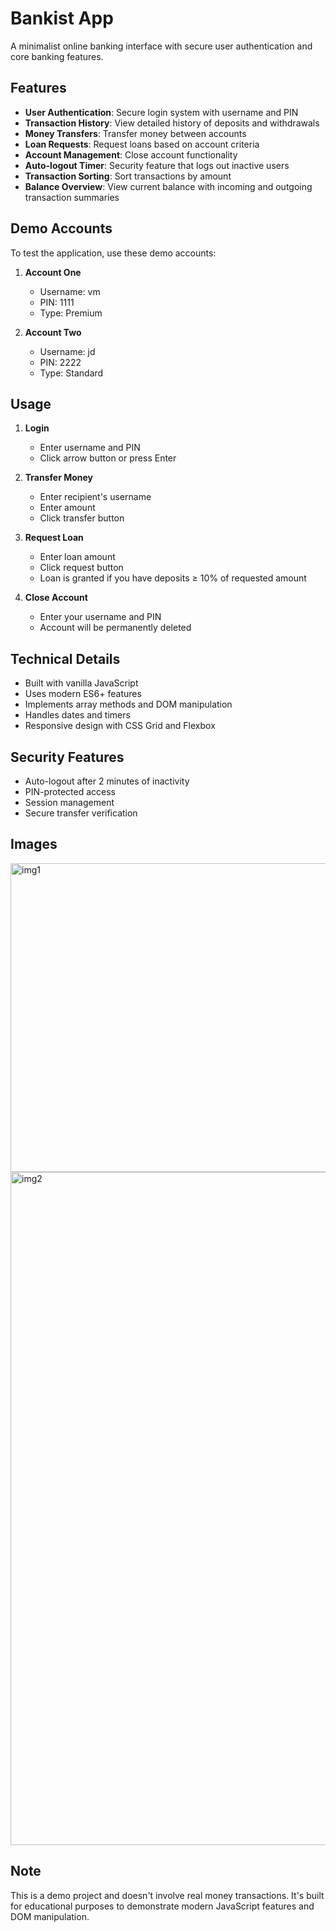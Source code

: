 # Bankist App

A minimalist online banking interface with secure user authentication and core banking features.

## Features

- **User Authentication**: Secure login system with username and PIN
- **Transaction History**: View detailed history of deposits and withdrawals
- **Money Transfers**: Transfer money between accounts
- **Loan Requests**: Request loans based on account criteria
- **Account Management**: Close account functionality
- **Auto-logout Timer**: Security feature that logs out inactive users
- **Transaction Sorting**: Sort transactions by amount
- **Balance Overview**: View current balance with incoming and outgoing transaction summaries

## Demo Accounts

To test the application, use these demo accounts:

1. **Account One**

   - Username: vm
   - PIN: 1111
   - Type: Premium

2. **Account Two**
   - Username: jd
   - PIN: 2222
   - Type: Standard

## Usage

1. **Login**

   - Enter username and PIN
   - Click arrow button or press Enter

2. **Transfer Money**

   - Enter recipient's username
   - Enter amount
   - Click transfer button

3. **Request Loan**

   - Enter loan amount
   - Click request button
   - Loan is granted if you have deposits ≥ 10% of requested amount

4. **Close Account**
   - Enter your username and PIN
   - Account will be permanently deleted

## Technical Details

- Built with vanilla JavaScript
- Uses modern ES6+ features
- Implements array methods and DOM manipulation
- Handles dates and timers
- Responsive design with CSS Grid and Flexbox

## Security Features

- Auto-logout after 2 minutes of inactivity
- PIN-protected access
- Session management
- Secure transfer verification

## Images

<img width="1916" height="494" alt="img1" src="https://github.com/user-attachments/assets/5fb954e7-645e-40d5-94c5-77b149f91166" />
<img width="1919" height="1077" alt="img2" src="https://github.com/user-attachments/assets/899c03d4-f81c-4d15-a92d-ac9807346170" />

## Note

This is a demo project and doesn't involve real money transactions. It's built for educational purposes to demonstrate modern JavaScript features and DOM manipulation.
